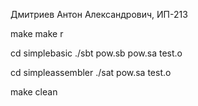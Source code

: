 Дмитриев Антон Александрович, ИП-213

make
make r

cd simplebasic
./sbt pow.sb pow.sa test.o

cd simpleassembler
./sat pow.sa test.o

make clean
